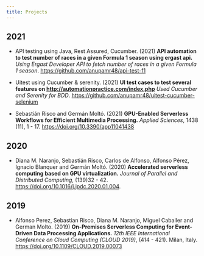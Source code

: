 ```yaml
---
title: Projects
---
```


## 2021

- API testing using Java, Rest Assured, Cucumber. (2021) **API automation to test number of races in a given Formula 1 season using ergast api.** *Using Ergast Developer API to fetch number of races in a given Formula 1 season*. https://github.com/anupamr48/api-test-f1

- Uitest using Cucumber & serenity. (2021) **UI test cases to test several features on http://automationpractice.com/index.php** *Used Cucumber and Serenity for BDD*. https://github.com/anupamr48/uitest-cucumber-selenium

- Sebastián Risco and Germán Moltó. (2021) **GPU-Enabled Serverless Workflows for Efficient Multimedia Processing.** *Applied Sciences*, 1438 (11), 1 - 17. https://doi.org/10.3390/app11041438

## 2020

- Diana M. Naranjo, Sebastián Risco, Carlos de Alfonso, Alfonso Pérez, Ignacio Blanquer and Germán Moltó. (2020) **Accelerated serverless computing based on GPU virtualization.** *Journal of Parallel and Distributed Computing*, (139)32 - 42. https://doi.org/10.1016/j.jpdc.2020.01.004.

## 2019

- Alfonso Perez, Sebastian Risco, Diana M. Naranjo, Miguel Caballer and German Molto. (2019) **On-Premises Serverless Computing for Event-Driven Data Processing Applications.** *12th IEEE International Conference on Cloud Computing (CLOUD 2019)*, (414 - 421). Milan, Italy. https://doi.org/10.1109/CLOUD.2019.00073
